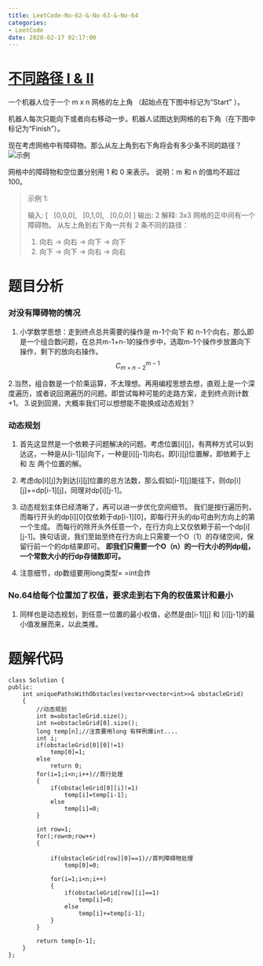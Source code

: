 ```yaml
---
title: LeetCode-No-62-&-No-63-&-No-64
categories:
- LeetCode
date: 2020-02-17 02:17:00
---
```

# [不同路径 I & II](https://leetcode-cn.com/problems/unique-paths-ii)
一个机器人位于一个 m x n 网格的左上角 （起始点在下图中标记为“Start” ）。

机器人每次只能向下或者向右移动一步。机器人试图达到网格的右下角（在下图中标记为“Finish”）。

现在考虑网格中有障碍物。那么从左上角到右下角将会有多少条不同的路径？
![示例](https://upload-images.jianshu.io/upload_images/19387483-b32c8851464ff850.png?imageMogr2/auto-orient/strip%7CimageView2/2/w/1240)

网格中的障碍物和空位置分别用 1 和 0 来表示。
说明：m 和 n 的值均不超过 100。

>示例 1:
>
>输入:
[
  [0,0,0],
  [0,1,0],
  [0,0,0]
]
输出: 2
解释:
3x3 网格的正中间有一个障碍物。
从左上角到右下角一共有 2 条不同的路径：
>1. 向右 -> 向右 -> 向下 -> 向下
>2. 向下 -> 向下 -> 向右 -> 向右

# 题目分析
###   对没有障碍物的情况
1. 小学数学思想：走到终点总共需要的操作是  m-1个向下 和 n-1个向右，那么即是一个组合数问题，在总共m-1+n-1的操作步中，选取m-1个操作步放置向下操作，剩下的放向右操作。$$C_{m+n-2}^{m-1}$$

2.当然，组合数是一个阶乘运算，不太理想。再用编程思想去想，直观上是一个深度遍历，或者说回溯遍历的问题。即尝试每种可能的走路方案，走到终点则计数+1。
3.说到回溯，大概率我们可以想想能不能换成动态规划？
###   动态规划
1. 首先这显然是一个依赖子问题解决的问题。考虑位置[i][j]，有两种方式可以到达这，一种是从[i-1][j]向下，一种是[i][j-1]向右。即[i][j]位置解，即依赖于上 和 左 两个位置的解。

2. 考虑dp[i][j]为到达[i][j]位置的总方法数，那么假如[i-1][j]能往下，则dp[i][j]+=dp[i-1][j]，同理对dp[i][j-1]。
3. 动态规划主体已经清晰了，再可以进一步优化空间细节。
我们是按行遍历列，而每行开头的dp[i][0]仅依赖于dp[i-1][0]，即每行开头的dp可由列方向上的第一个生成。
而每行的除开头外任意一个，在行方向上又仅依赖于前一个dp[i][j-1]。换句话说，我们至始至终在行方向上只需要一个O（1）的存储空间，保留行前一个的dp结果即可。
**即我们只需要一个O（n）的一行大小的列dp组，一个常数大小的行dp存储数即可。**
4. 注意细节，dp数组要用long类型= =int会炸

###   No.64给每个位置加了权值，要求走到右下角的权值累计和最小
1. 同样也是动态规划，到任意一位置的最小权值，必然是由[i-1][j] 和 [i][j-1]的最小值发展而来，以此类推。

# 题解代码
```
class Solution {
public:
    int uniquePathsWithObstacles(vector<vector<int>>& obstacleGrid) 
    {
        //动态规划
        int m=obstacleGrid.size();
        int n=obstacleGrid[0].size();
        long temp[n];//注意要用long 有样例爆int....
        int i;
        if(obstacleGrid[0][0]!=1)
            temp[0]=1;
        else
            return 0;
        for(i=1;i<n;i++)//首行处理
        {
            if(obstacleGrid[0][i]!=1)
                temp[i]=temp[i-1];
            else
                temp[i]=0;
        }

        int row=1;
        for(;row<m;row++)
        {
            
            if(obstacleGrid[row][0]==1)//首列障碍物处理
                temp[0]=0;

            for(i=1;i<n;i++)
            {   
                if(obstacleGrid[row][i]==1)
                    temp[i]=0;
                else
                    temp[i]+=temp[i-1];
            }
        }
        
        return temp[n-1];    
    }
};
```
